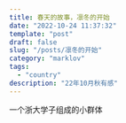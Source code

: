 ```yaml
---
title: 春天的故事，凛冬的开始
date: "2022-10-24 11:37:32"
template: "post"
draft: false
slug: "/posts/凛冬的开始"
category: "marklov"
tags:
  - "country"
description: "22年10月秋有感"
---
```



一个浙大学子组成的小群体
